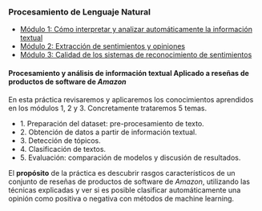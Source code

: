 
### Procesamiento de Lenguaje Natural

* [Módulo 1: Cómo interpretar y analizar automáticamente la información textual](Modulo_2/notebook-es/Notebook_PLA1.ipynb)
* [Módulo 2: Extracción de sentimientos y opiniones](Modulo_3/Notebook-PLA2/Notebook-PLA2.ipynb)
* [Módulo 3: Calidad de los sistemas de reconocimiento de sentimientos](Modulo_4/Notebook-PLA3/Notebook-PLA3.ipynb)


#### Procesamiento y análisis de información textual Aplicado a reseñas de productos de software de <i>Amazon</i>

En esta práctica revisaremos y aplicaremos los conocimientos aprendidos en los módulos 1, 2 y 3. Concretamente trataremos 5 temas.

<ul>
<li>1. Preparación del dataset: pre-procesamiento de texto.
<li>2. Obtención de datos a partir de información textual.
<li>3. Detección de tópicos.
<li>4. Clasificación de textos.
<li>5. Evaluación: comparación de modelos y discusión de resultados.
</ul>
    
El <b>propósito</b> de la práctica es descubrir rasgos característicos de un conjunto de reseñas de productos de software de <i>Amazon</i>, utilizando las técnicas explicadas y ver si es posible clasificar automáticamente una opinión como positiva o negativa con métodos de machine learning.